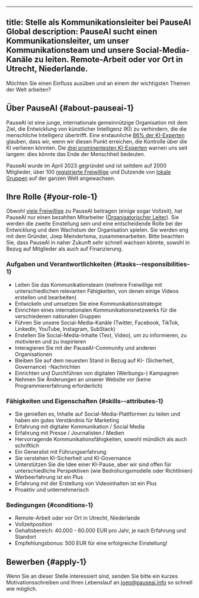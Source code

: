 

---
title: Stelle als Kommunikationsleiter bei PauseAI Global
description: PauseAI sucht einen Kommunikationsleiter, um unser Kommunikationsteam und unsere Social-Media-Kanäle zu leiten. Remote-Arbeit oder vor Ort in Utrecht, Niederlande.
---

Möchten Sie einen Einfluss ausüben und an einem der wichtigsten Themen der Welt arbeiten?

## Über PauseAI {#about-pauseai-1}

PauseAI ist eine junge, internationale gemeinnützige Organisation mit dem Ziel, die Entwicklung von künstlicher Intelligenz (KI) zu verhindern, die die menschliche Intelligenz übertrifft.
Eine erstaunliche [86% der KI-Experten](https://wiki.aiimpacts.org/ai_timelines/predictions_of_human-level_ai_timelines/ai_timeline_surveys/2023_expert_survey_on_progress_in_ai) glauben, dass wir, wenn wir diesen Punkt erreichen, die Kontrolle über die KI verlieren könnten.
Die [drei prominentesten KI-Experten](https://twitter.com/PauseAI/status/1734641804245455017) warnen uns seit langem: dies könnte das Ende der Menschheit bedeuten.

PauseAI wurde im April 2023 gegründet und ist seitdem auf 2000 Mitglieder, über 100 [registrierte Freiwillige](/people) und Dutzende von [lokale Gruppen](/communities) auf der ganzen Welt angewachsen.

## Ihre Rolle {#your-role-1}

Obwohl [viele Freiwillige](/people) zu PauseAI beitragen (einige sogar Vollzeit), hat PauseAI nur einen bezahlten Mitarbeiter ([Organisatorischer Leiter](/2024-vacancy-organizing-director)).
Sie werden die zweite Einstellung sein und eine entscheidende Rolle bei der Entwicklung und dem Wachstum der Organisation spielen.
Sie werden eng mit dem Gründer, Joep Meindertsma, zusammenarbeiten.
Bitte beachten Sie, dass PauseAI in naher Zukunft sehr schnell wachsen könnte, sowohl in Bezug auf Mitglieder als auch auf Finanzierung.

### Aufgaben und Verantwortlichkeiten {#tasks--responsibilities-1}

- Leiten Sie das Kommunikationsteam (mehrere Freiwillige mit unterschiedlichen relevanten Fähigkeiten, von denen einige Videos erstellen und bearbeiten)
- Entwickeln und umsetzen Sie eine Kommunikationsstrategie
- Einrichten eines internationalen Kommunikationsnetzwerks für die verschiedenen nationalen Gruppen
- Führen Sie unsere Social-Media-Kanäle (Twitter, Facebook, TikTok, LinkedIn, YouTube, Instagram, SubStack)
- Erstellen Sie Social-Media-Inhalte (Text, Video), um zu informieren, zu motivieren und zu inspirieren
- Interagieren Sie mit der PauseAI-Community und anderen Organisationen
- Bleiben Sie auf dem neuesten Stand in Bezug auf KI- (Sicherheit, Governance) -Nachrichten
- Einrichten und Durchführen von digitalen (Werbungs-) Kampagnen
- Nehmen Sie Änderungen an unserer Website vor (keine Programmiererfahrung erforderlich)

### Fähigkeiten und Eigenschaften {#skills--attributes-1}

- Sie genießen es, Inhalte auf Social-Media-Plattformen zu teilen und haben ein gutes Verständnis für Marketing
- Erfahrung mit digitaler Kommunikation / Social Media
- Erfahrung mit Presse / Journalisten / Medien
- Hervorragende Kommunikationsfähigkeiten, sowohl mündlich als auch schriftlich
- Ein Generalist mit Führungserfahrung
- Sie verstehen KI-Sicherheit und KI-Governance
- Unterstützen Sie die Idee einer KI-Pause, aber wir sind offen für unterschiedliche Perspektiven (wie Bedrohungsmodelle oder Richtlinien)
- Werbeerfahrung ist ein Plus
- Erfahrung mit der Erstellung von Videoinhalten ist ein Plus
- Proaktiv und unternehmerisch

### Bedingungen {#conditions-1}

- Remote-Arbeit oder vor Ort in Utrecht, Niederlande
- Vollzeitposition
- Gehaltsbereich: 40.000 - 60.000 EUR pro Jahr, je nach Erfahrung und Standort
- Empfehlungsbonus: 500 EUR für eine erfolgreiche Einstellung!

## Bewerben {#apply-1}

Wenn Sie an dieser Stelle interessiert sind, senden Sie bitte ein kurzes Motivationsschreiben und Ihren Lebenslauf an [joep@pauseai.info](mailto:joep@pauseai.info) so schnell wie möglich.